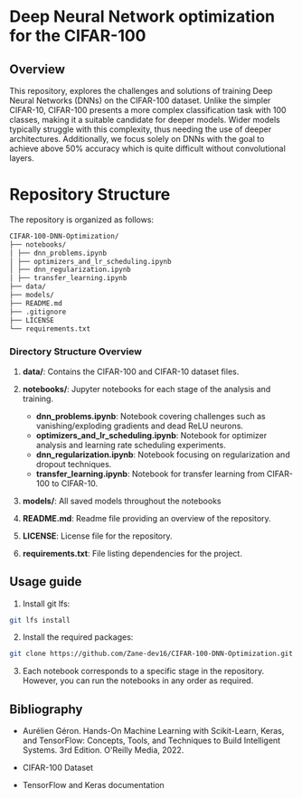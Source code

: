 # Deep Neural Network optimization for the CIFAR-100

## Overview

This repository, explores the challenges and solutions of training Deep Neural Networks (DNNs) on the CIFAR-100 dataset. Unlike the simpler CIFAR-10, CIFAR-100 presents a more complex classification task with 100 classes, making it a suitable candidate for deeper models. Wider models typically struggle with this complexity, thus needing the use of deeper architectures. Additionally, we focus solely on DNNs with the goal to achieve above 50% accuracy which is quite difficult without convolutional layers. 

# Repository Structure

The repository is organized as follows:
```bash
CIFAR-100-DNN-Optimization/
├── notebooks/
│ ├── dnn_problems.ipynb
│ ├── optimizers_and_lr_scheduling.ipynb
│ ├── dnn_regularization.ipynb
│ ├── transfer_learning.ipynb
├── data/
├── models/
├── README.md
├── .gitignore
├── LICENSE
└── requirements.txt
```

### Directory Structure Overview

1. **data/**: Contains the CIFAR-100 and CIFAR-10 dataset files.

2. **notebooks/**: Jupyter notebooks for each stage of the analysis and training.
    - **dnn_problems.ipynb**: Notebook covering challenges such as vanishing/exploding gradients and dead ReLU neurons.
    - **optimizers_and_lr_scheduling.ipynb**: Notebook for optimizer analysis and learning rate scheduling experiments.
    - **dnn_regularization.ipynb**: Notebook focusing on regularization and dropout techniques.
    - **transfer_learning.ipynb**: Notebook for transfer learning from CIFAR-100 to CIFAR-10.
3. **models/**: All saved models throughout the notebooks
4. **README.md**: Readme file providing an overview of the repository.
5. **LICENSE**: License file for the repository.
6. **requirements.txt**: File listing dependencies for the project.

## Usage guide

1. Install git lfs:

```bash
git lfs install
```

2. Install the required packages:

```bash
git clone https://github.com/Zane-dev16/CIFAR-100-DNN-Optimization.git
```

3. Each notebook corresponds to a specific stage in the repository. However, you can run the notebooks in any order as required.

## Bibliography

- Aurélien Géron. Hands-On Machine Learning with Scikit-Learn, Keras, and TensorFlow: Concepts, Tools, and Techniques to Build Intelligent Systems. 3rd Edition. O'Reilly Media, 2022.

- CIFAR-100 Dataset

- TensorFlow and Keras documentation
